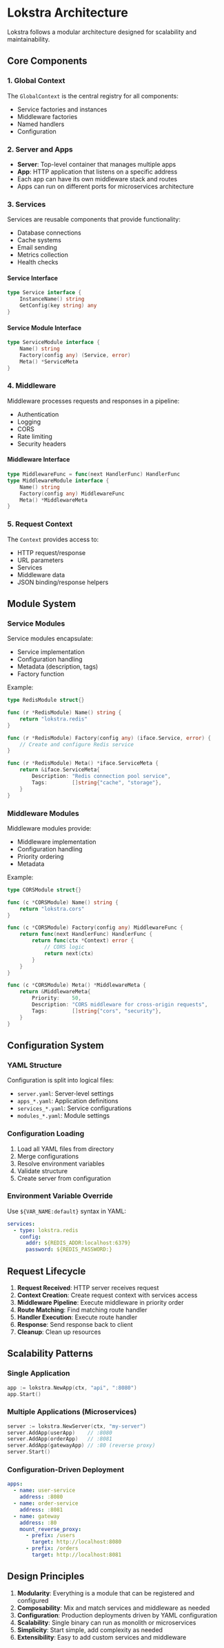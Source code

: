 # Lokstra Architecture

Lokstra follows a modular architecture designed for scalability and maintainability.

## Core Components

### 1. Global Context
The `GlobalContext` is the central registry for all components:
- Service factories and instances
- Middleware factories
- Named handlers
- Configuration

### 2. Server and Apps
- **Server**: Top-level container that manages multiple apps
- **App**: HTTP application that listens on a specific address
- Each app can have its own middleware stack and routes
- Apps can run on different ports for microservices architecture

### 3. Services
Services are reusable components that provide functionality:
- Database connections
- Cache systems
- Email sending
- Metrics collection
- Health checks

#### Service Interface
```go
type Service interface {
    InstanceName() string
    GetConfig(key string) any
}
```

#### Service Module Interface
```go
type ServiceModule interface {
    Name() string
    Factory(config any) (Service, error)
    Meta() *ServiceMeta
}
```

### 4. Middleware
Middleware processes requests and responses in a pipeline:
- Authentication
- Logging
- CORS
- Rate limiting
- Security headers

#### Middleware Interface
```go
type MiddlewareFunc = func(next HandlerFunc) HandlerFunc
type MiddlewareModule interface {
    Name() string
    Factory(config any) MiddlewareFunc
    Meta() *MiddlewareMeta
}
```

### 5. Request Context
The `Context` provides access to:
- HTTP request/response
- URL parameters
- Services
- Middleware data
- JSON binding/response helpers

## Module System

### Service Modules
Service modules encapsulate:
- Service implementation
- Configuration handling
- Metadata (description, tags)
- Factory function

Example:
```go
type RedisModule struct{}

func (r *RedisModule) Name() string {
    return "lokstra.redis"
}

func (r *RedisModule) Factory(config any) (iface.Service, error) {
    // Create and configure Redis service
}

func (r *RedisModule) Meta() *iface.ServiceMeta {
    return &iface.ServiceMeta{
        Description: "Redis connection pool service",
        Tags:        []string{"cache", "storage"},
    }
}
```

### Middleware Modules
Middleware modules provide:
- Middleware implementation
- Configuration handling
- Priority ordering
- Metadata

Example:
```go
type CORSModule struct{}

func (c *CORSModule) Name() string {
    return "lokstra.cors"
}

func (c *CORSModule) Factory(config any) MiddlewareFunc {
    return func(next HandlerFunc) HandlerFunc {
        return func(ctx *Context) error {
            // CORS logic
            return next(ctx)
        }
    }
}

func (c *CORSModule) Meta() *MiddlewareMeta {
    return &MiddlewareMeta{
        Priority:    50,
        Description: "CORS middleware for cross-origin requests",
        Tags:        []string{"cors", "security"},
    }
}
```

## Configuration System

### YAML Structure
Configuration is split into logical files:
- `server.yaml`: Server-level settings
- `apps_*.yaml`: Application definitions
- `services_*.yaml`: Service configurations
- `modules_*.yaml`: Module settings

### Configuration Loading
1. Load all YAML files from directory
2. Merge configurations
3. Resolve environment variables
4. Validate structure
5. Create server from configuration

### Environment Variable Override
Use `${VAR_NAME:default}` syntax in YAML:
```yaml
services:
  - type: lokstra.redis
    config:
      addr: ${REDIS_ADDR:localhost:6379}
      password: ${REDIS_PASSWORD:}
```

## Request Lifecycle

1. **Request Received**: HTTP server receives request
2. **Context Creation**: Create request context with services access
3. **Middleware Pipeline**: Execute middleware in priority order
4. **Route Matching**: Find matching route handler
5. **Handler Execution**: Execute route handler
6. **Response**: Send response back to client
7. **Cleanup**: Clean up resources

## Scalability Patterns

### Single Application
```go
app := lokstra.NewApp(ctx, "api", ":8080")
app.Start()
```

### Multiple Applications (Microservices)
```go
server := lokstra.NewServer(ctx, "my-server")
server.AddApp(userApp)    // :8080
server.AddApp(orderApp)   // :8081
server.AddApp(gatewayApp) // :80 (reverse proxy)
server.Start()
```

### Configuration-Driven Deployment
```yaml
apps:
  - name: user-service
    address: :8080
  - name: order-service
    address: :8081
  - name: gateway
    address: :80
    mount_reverse_proxy:
      - prefix: /users
        target: http://localhost:8080
      - prefix: /orders
        target: http://localhost:8081
```

## Design Principles

1. **Modularity**: Everything is a module that can be registered and configured
2. **Composability**: Mix and match services and middleware as needed
3. **Configuration**: Production deployments driven by YAML configuration
4. **Scalability**: Single binary can run as monolith or microservices
5. **Simplicity**: Start simple, add complexity as needed
6. **Extensibility**: Easy to add custom services and middleware
